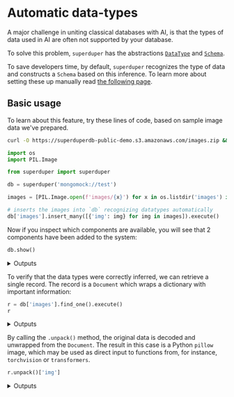 # Automatic data-types

A major challenge in uniting classical databases with AI, 
is that the types of data used in AI are often not supported by your database.

To solve this problem, `superduper` has the abstractions [`DataType`](../apply_api/datatype.md) and [`Schema`](../apply_api/schema.md).

To save developers time, by default, `superduper` recognizes the type of data and constructs a `Schema` based on this inference.
To learn more about setting these up manually read [the following page](./data_encodings_and_schemas.md).

## Basic usage

To learn about this feature, try these lines of code, based on sample image data we've prepared.

```bash
curl -O https://superduperdb-public-demo.s3.amazonaws.com/images.zip && unzip images.zip
```

```python
import os
import PIL.Image

from superduper import superduper

db = superduper('mongomock://test')

images = [PIL.Image.open(f'images/{x}') for x in os.listdir('images') if x.endswith('.png')]

# inserts the images into `db` recognizing datatypes automatically
db['images'].insert_many([{'img': img} for img in images]).execute()
```

Now if you inspect which components are available, you will see that 2 components have been added to 
the system:

```python
db.show()
```

<details>
    <summary>Outputs</summary>
    <pre>
        ```
        [{'identifier': 'pil_image', 'type_id': 'datatype'},
         {'identifier': 'AUTO:img=pil_image', 'type_id': 'schema'}]
        ```
    </pre>
</details>

To verify that the data types were correctly inferred, we can retrieve a single record.
The record is a `Document` which wraps a dictionary with important information:

```python
r = db['images'].find_one().execute()
r
```

<details>
    <summary>Outputs</summary>
    <pre>
        ```
        Document({'img': <PIL.PngImagePlugin.PngImageFile image mode=RGB size=500x338 at 0x128394190>, '_fold': 'train', '_schema': 'AUTO:img=pil_image', '_id': ObjectId('6658610912e50a99219ba587')})
        ```
    </pre>
</details>


By calling the `.unpack()` method, the original data is decoded and unwrapped from the `Document`.
The result in this case is a Python `pillow` image, which may be used as direct input 
to functions from, for instance, `torchvision` or `transformers`.

```python
r.unpack()['img']
```

<details>
    <summary>Outputs</summary>
    <div>
        ![](/listening/31_0.png)
    </div>
</details>
